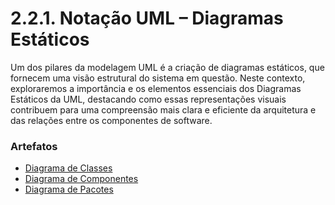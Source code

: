 # 2.2.1. Notação UML – Diagramas Estáticos

Um dos pilares da modelagem UML é a criação de diagramas estáticos, que fornecem uma visão estrutural do sistema em questão. Neste contexto, exploraremos a importância e os elementos essenciais dos Diagramas Estáticos da UML, destacando como essas representações visuais contribuem para uma compreensão mais clara e eficiente da arquitetura e das relações entre os componentes de software.

### Artefatos

- [Diagrama de Classes](Modelagem/Estaticos/classes.md)
- [Diagrama de Componentes](Modelagem/Estaticos/componentes.md)
- [Diagrama de Pacotes](Modelagem/Estaticos/pacotes.md)